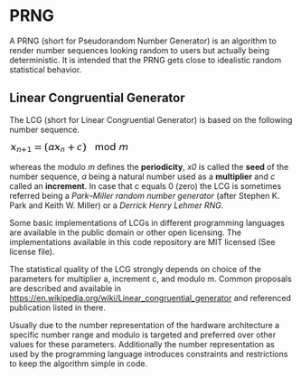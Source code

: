# PRNG
A PRNG (short for Pseudorandom Number Generator) is an algorithm to render number sequences looking random to users but actually being deterministic. It is intended that the PRNG gets close to idealistic random statistical behavior.

## Linear Congruential Generator
The LCG (short for Linear Congruential Generator) is based on the following number sequence.

![x_{n+1} = ( a x_{n} + c )  \mod m](res/prng_lcg_formula.png)
<!-- math xmlns="http://www.w3.org/1998/Math/MathML">
<mrow><msub>
  <mi>x</mi>
  <mn>n+1</mn>
</msub>
<mo> = </mo>
<mo>(</mo><mi>a</mi>
<msub>
  <mi>x</mi>
  <mn>n</mn>
</msub>
<mo> + </mo>
<mi>c</mi>
<mo>)</mo>
<mo>mod</mo>
<mi>m</mi>
</mrow>
</math -->
<!-- x_{n+1} = ( a x_{n} + c )  \mod m -->

whereas the modulo _m_ defines the **periodicity**, _x0_ is called the **seed** of the number sequence, _a_ being a natural number used as a **multiplier** and _c_ called an **increment**. In case that c equals 0 (zero) the LCG is sometimes referred being a _Park–Miller random number generator_ (after Stephen K. Park and Keith W. Miller) or a _Derrick Henry Lehmer RNG_.

Some basic implementations of LCGs in different programming languages are available in the public domain or other open licensing. The implementations available in this code repository are MIT licensed (See license file).

The statistical quality of the LCG strongly depends on choice of the parameters for multiplier a, increment c, and modulo m. Common proposals are described and available in https://en.wikipedia.org/wiki/Linear_congruential_generator and referenced publication listed in there.

Usually due to the number representation of the hardware architecture a specific number range and modulo is targeted and preferred over other values for these parameters. Additionally the number representation as used by the programming language introduces constraints and restrictions to keep the algorithm simple in code.
